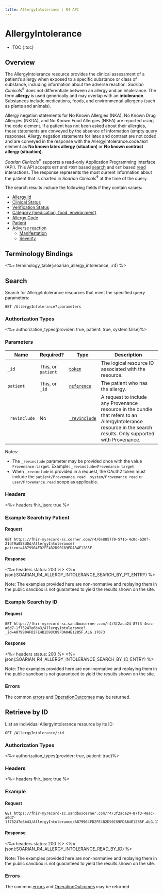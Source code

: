 ```yaml
---
title: AllergyIntolerance | R4 API
---
```


# AllergyIntolerance

* TOC
{:toc}

## Overview


The AllergyIntolerance resource provides the clinical assessment of a patient’s allergy when exposed to a specific substance or class of substance, including information about the adverse reaction. _Soarian Clinicals_<sup>®</sup> does not differentiate between an allergy and an intolerance. The term __allergy__ is used generically and may overlap with an __intolerance__. Substances include medications, foods, and environmental allergens (such as plants and animals). 

Allergy negation statements for No Known Allergies (NKA), No Known Drug Allergies (NKDA), and No Known Food Allergies (NKFA) are reported using the code element. If a patient has not been asked about their allergies, these statements are conveyed by the absence of information (empty query response). Allergy negation statements for latex and contrast are not coded and are conveyed in the response with the AllergyIntolerance.code.text element as __No known latex allergy (situation)__ or __No known contrast allergy (situation)__.

_Soarian Clinicals_<sup>®</sup> supports a read-only Application Programming Interface (API). This API accepts `GET` and `POST` based [search] and `GET` based [read] interactions. The response represents the most current information about the patient that is charted in _Soarian Clinicals_<sup>®</sup> at the time of the query.

The search results include the following fields if they contain values:

* [Allergy Id](https://hl7.org/fhir/R4/resource-definitions.html#Resource.id)
* [Clinical Status](https://hl7.org/fhir/R4/allergyintolerance-definitions.html#AllergyIntolerance.clinicalStatus)
* [Verification Status](https://hl7.org/fhir/R4/allergyintolerance-definitions.html#AllergyIntolerance.verificationStatus)
* [Category (medication, food, environment)](https://hl7.org/fhir/R4/allergyintolerance-definitions.html#AllergyIntolerance.category)
* [Allergy Code](https://hl7.org/fhir/R4/allergyintolerance-definitions.html#AllergyIntolerance.code)
* [Patient](https://hl7.org/fhir/R4/allergyintolerance-definitions.html#AllergyIntolerance.patient)
* [Adverse reaction](https://hl7.org/fhir/R4/allergyintolerance-definitions.html#AllergyIntolerance.reaction)
    * [Manifestation](https://hl7.org/fhir/R4/allergyintolerance-definitions.html#AllergyIntolerance.reaction.manifestation)
    * [Severity](https://hl7.org/fhir/R4/allergyintolerance-definitions.html#AllergyIntolerance.reaction.severity)

## Terminology Bindings

<%= terminology_table(:soarian_allergy_intolerance, :r4) %>

## Search

Search for AllergyIntolerance resources that meet the specified query parameters:

    GET /AllergyIntolerance?:parameters

### Authorization Types

<%= authorization_types(provider: true, patient: true, system:false)%>

### Parameters

 Name           | Required?          | Type            | Description
----------------|--------------------|-----------------|------------------------------------------------------------------------
 `_id`          | This, or `patient` | [`token`]       | The logical resource ID associated with the resource.
 `patient`      | This, or `_id`     | [`reference`]   | The patient who has the allergy. 
 `_revinclude`  | No                 | [`_revinclude`] | A request to include any Provenance resource in the bundle that refers to an AllergyIntolerance resource in the search results. Only supported with Provenance.
 
Notes:

* The `_revinclude` parameter may be provided once with the value `Provenance:target`. Example: `_revinclude=Provenance:target`
* When `_revinclude` is provided in a request, the OAuth2 token must include the `patient/Provenance.read  system/Provenance.read`  or  `user/Provenance.read` scope as applicable.

### Headers

<%= headers fhir_json: true %>

### Example Search by Patient

#### Request

    GET https://fhir-myrecord-sc.cerner.com/r4/0e885770-571b-4c0c-b30f-21df9a058d0d/AllergyIntolerance?patient=A879904FD2FE4B2D90C89FDA84E1285F

#### Response

<%= headers status: 200 %>
<%= json(:SOARIAN_R4_ALLERGY_INTOLERANCE_SEARCH_BY_PT_ENTRY) %>

Note: The examples provided here are non-normative and replaying them in the public sandbox is not guaranteed to yield the results shown on the site.

### Example Search by ID

#### Request

    GET https://fhir-myrecord-sc.sandboxcerner.com/r4/3f2aca24-87f3-4eac-a6d7-1f75247e6b43/AllergyIntolerance?_id=A879904FD2FE4B2D90C89FDA84E1285F.ALG.17073

#### Response

<%= headers status: 200 %>
<%= json(:SOARIAN_R4_ALLERGY_INTOLERANCE_SEARCH_BY_ID_ENTRY) %>

Note: The examples provided here are non-normative and replaying them in the public sandbox is not guaranteed to yield the results shown on the site.

### Errors

The common [errors] and [OperationOutcomes] may be returned.

## Retrieve by ID

List an individual AllergyIntolerance resource by its ID:

    GET /AllergyIntolerance/:id


### Authorization Types

<%= authorization_types(provider: true, patient: true)%>

### Headers

<%= headers fhir_json: true %>

### Example

#### Request

    GET https://fhir-myrecord-sc.sandboxcerner.com/r4/3f2aca24-87f3-4eac-a6d7-1f75247e6b43/AllergyIntolerance/A879904FD2FE4B2D90C89FDA84E1285F.ALG.17073

#### Response

<%= headers status: 200 %>
<%= json(:SOARIAN_R4_ALLERGY_INTOLERANCE_READ_BY_ID) %>

Note: The examples provided here are non-normative and replaying them in the public sandbox is not guaranteed to yield the results shown on the site.

### Errors

The common [errors] and [OperationOutcomes](https://www.hl7.org/fhir/r4/operationoutcome.html) may be returned.

[`reference`]: https://hl7.org/fhir/r4/search.html#reference
[`token`]: https://hl7.org/fhir/R4/search.html#token
[`_revinclude`]: https://hl7.org/fhir/search.html#revinclude
[errors]: ../../#client-errors
[OperationOutcomes]: https://hl7.org/fhir/R4/operationoutcome.html
[search]: https://www.hl7.org/fhir/http.html#search
[read]: https://www.hl7.org/fhir/http.html#read
